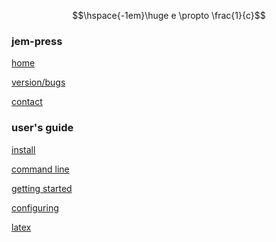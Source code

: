 <!--<p style="text-align: center; margin-left: 0 !important;">-->
<!--<img src="images/print.png" width=150 height=150>-->
<!--</p>-->
$$\hspace{-1em}\huge e \propto \frac{1}{c}$$

### jem-press
[home](index.html)

[version/bugs](bugs.html)

[contact](contact.html)

### user's guide
[install](install.html)

[command line](command_line.html)

[getting started](getting_started.html)

[configuring](configuring.html)

[latex](latex.html)




